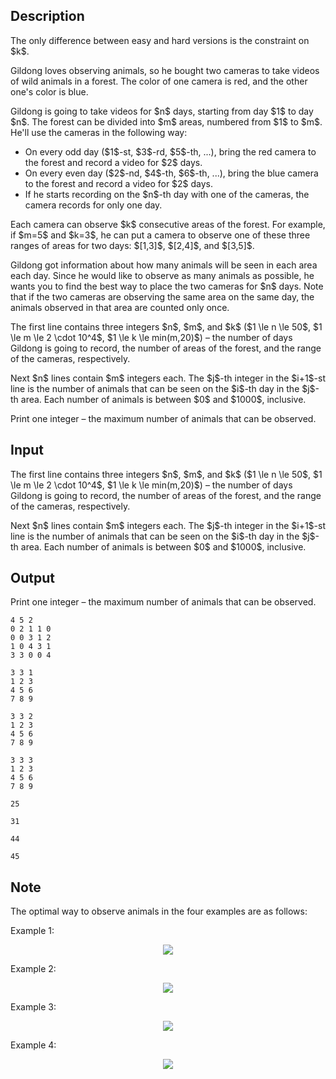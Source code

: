 ## Description

<div><p><span class="tex-font-style-bf">The only difference between easy and hard versions is the constraint on</span> $k$.</p><p>Gildong loves observing animals, so he bought two cameras to take videos of wild animals in a forest. The color of one camera is red, and the other one's color is blue.</p><p>Gildong is going to take videos for $n$ days, starting from day $1$ to day $n$. The forest can be divided into $m$ areas, numbered from $1$ to $m$. He'll use the cameras in the following way: </p><ul> <li> On every odd day ($1$-st, $3$-rd, $5$-th, ...), bring the red camera to the forest and record a video for $2$ days. </li><li> On every even day ($2$-nd, $4$-th, $6$-th, ...), bring the blue camera to the forest and record a video for $2$ days. </li><li> If he starts recording on the $n$-th day with one of the cameras, the camera records for only one day. </li></ul><p>Each camera can observe $k$ consecutive areas of the forest. For example, if $m=5$ and $k=3$, he can put a camera to observe one of these three ranges of areas for two days: $[1,3]$, $[2,4]$, and $[3,5]$.</p><p>Gildong got information about how many animals will be seen in each area each day. Since he would like to observe as many animals as possible, he wants you to find the best way to place the two cameras for $n$ days. <span class="tex-font-style-bf">Note that if the two cameras are observing the same area on the same day, the animals observed in that area are counted only once.</span></p></div><div class="input-specification"><p>The first line contains three integers $n$, $m$, and $k$ ($1 \le n \le 50$, $1 \le m \le 2 \cdot 10^4$, $1 \le k \le min(m,20)$) – the number of days Gildong is going to record, the number of areas of the forest, and the range of the cameras, respectively.</p><p>Next $n$ lines contain $m$ integers each. The $j$-th integer in the $i+1$-st line is the number of animals that can be seen on the $i$-th day in the $j$-th area. Each number of animals is between $0$ and $1000$, inclusive.</p></div><div class="output-specification"><p>Print one integer – the maximum number of animals that can be observed.</p></div>

## Input

<p>The first line contains three integers $n$, $m$, and $k$ ($1 \le n \le 50$, $1 \le m \le 2 \cdot 10^4$, $1 \le k \le min(m,20)$) – the number of days Gildong is going to record, the number of areas of the forest, and the range of the cameras, respectively.</p><p>Next $n$ lines contain $m$ integers each. The $j$-th integer in the $i+1$-st line is the number of animals that can be seen on the $i$-th day in the $j$-th area. Each number of animals is between $0$ and $1000$, inclusive.</p>

## Output

<p>Print one integer – the maximum number of animals that can be observed.</p>





```input1
4 5 2
0 2 1 1 0
0 0 3 1 2
1 0 4 3 1
3 3 0 0 4
```




```input2
3 3 1
1 2 3
4 5 6
7 8 9
```




```input3
3 3 2
1 2 3
4 5 6
7 8 9
```




```input4
3 3 3
1 2 3
4 5 6
7 8 9
```




```output1
25
```




```output2
31
```




```output3
44
```




```output4
45
```



## Note

<p>The optimal way to observe animals in the four examples are as follows:</p><p>Example 1: </p><center> <img class="tex-graphics" src="file://wCwfi7LW.png" style="max-width: 100.0%;max-height: 100.0%;"> </center><p>Example 2: </p><center> <img class="tex-graphics" src="file://UZ0iRB21.png" style="max-width: 100.0%;max-height: 100.0%;"> </center><p>Example 3: </p><center> <img class="tex-graphics" src="file://TEa8zTBD.png" style="max-width: 100.0%;max-height: 100.0%;"> </center><p>Example 4: </p><center> <img class="tex-graphics" src="file://WEo0pLYB.png" style="max-width: 100.0%;max-height: 100.0%;"> </center>
